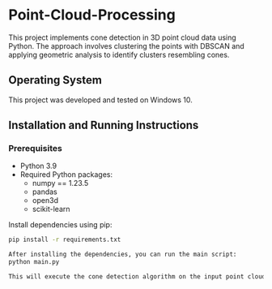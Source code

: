 # Point-Cloud-Processing

This project implements cone detection in 3D point cloud data using Python. The approach involves clustering the points with DBSCAN and applying geometric analysis to identify clusters resembling cones.

## Operating System
This project was developed and tested on Windows 10.

## Installation and Running Instructions

### Prerequisites
- Python 3.9
- Required Python packages:
  - numpy == 1.23.5
  - pandas
  - open3d
  - scikit-learn

Install dependencies using pip:
```bash
pip install -r requirements.txt

After installing the dependencies, you can run the main script:
python main.py

This will execute the cone detection algorithm on the input point cloud data- input.csv

